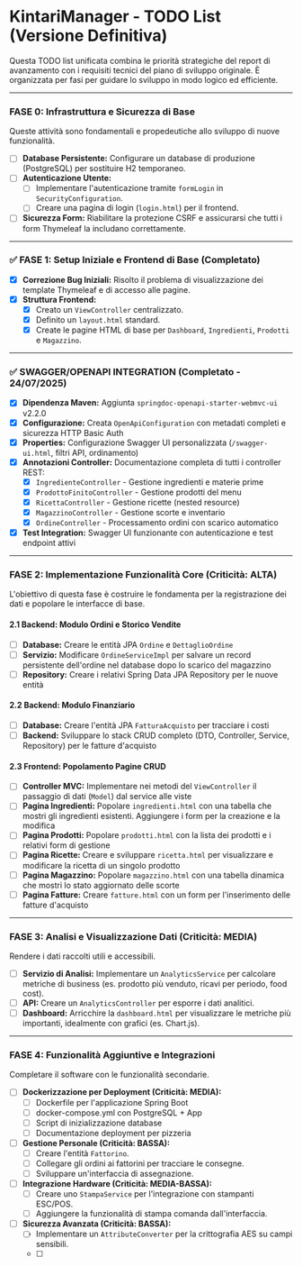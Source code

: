 # KintariManager - TODO List (Versione Definitiva)

Questa TODO list unificata combina le priorità strategiche del report di avanzamento con i requisiti tecnici del piano di sviluppo originale. È organizzata per fasi per guidare lo sviluppo in modo logico ed efficiente.

---

### FASE 0: Infrastruttura e Sicurezza di Base

Queste attività sono fondamentali e propedeutiche allo sviluppo di nuove funzionalità.

- [ ] **Database Persistente:** Configurare un database di produzione (PostgreSQL) per sostituire H2 temporaneo.
- [ ] **Autenticazione Utente:**
    - [ ] Implementare l'autenticazione tramite `formLogin` in `SecurityConfiguration`.
    - [ ] Creare una pagina di login (`login.html`) per il frontend.
- [ ] **Sicurezza Form:** Riabilitare la protezione CSRF e assicurarsi che tutti i form Thymeleaf la includano correttamente.

---

### ✅ FASE 1: Setup Iniziale e Frontend di Base (Completato)

- [x] **Correzione Bug Iniziali:** Risolto il problema di visualizzazione dei template Thymeleaf e di accesso alle pagine.
- [x] **Struttura Frontend:**
    - [x] Creato un `ViewController` centralizzato.
    - [x] Definito un `layout.html` standard.
    - [x] Create le pagine HTML di base per `Dashboard`, `Ingredienti`, `Prodotti` e `Magazzino`.

---

### ✅ SWAGGER/OPENAPI INTEGRATION (Completato - 24/07/2025)

- [x] **Dipendenza Maven:** Aggiunta `springdoc-openapi-starter-webmvc-ui` v2.2.0
- [x] **Configurazione:** Creata `OpenApiConfiguration` con metadati completi e sicurezza HTTP Basic Auth
- [x] **Properties:** Configurazione Swagger UI personalizzata (`/swagger-ui.html`, filtri API, ordinamento)
- [x] **Annotazioni Controller:** Documentazione completa di tutti i controller REST:
    - [x] `IngredienteController` - Gestione ingredienti e materie prime
    - [x] `ProdottoFinitoController` - Gestione prodotti del menu
    - [x] `RicettaController` - Gestione ricette (nested resource)
    - [x] `MagazzinoController` - Gestione scorte e inventario
    - [x] `OrdineController` - Processamento ordini con scarico automatico
- [x] **Test Integration:** Swagger UI funzionante con autenticazione e test endpoint attivi

---

### FASE 2: Implementazione Funzionalità Core (Criticità: ALTA)

L'obiettivo di questa fase è costruire le fondamenta per la registrazione dei dati e popolare le interfacce di base.

#### 2.1 Backend: Modulo Ordini e Storico Vendite
* [ ] **Database:** Creare le entità JPA `Ordine` e `DettaglioOrdine`
* [ ] **Servizio:** Modificare `OrdineServiceImpl` per salvare un record persistente dell'ordine nel database dopo lo scarico del magazzino
* [ ] **Repository:** Creare i relativi Spring Data JPA Repository per le nuove entità

#### 2.2 Backend: Modulo Finanziario
* [ ] **Database:** Creare l'entità JPA `FatturaAcquisto` per tracciare i costi
* [ ] **Backend:** Sviluppare lo stack CRUD completo (DTO, Controller, Service, Repository) per le fatture d'acquisto

#### 2.3 Frontend: Popolamento Pagine CRUD
* [ ] **Controller MVC:** Implementare nei metodi del `ViewController` il passaggio di dati (`Model`) dal service alle viste
* [ ] **Pagina Ingredienti:** Popolare `ingredienti.html` con una tabella che mostri gli ingredienti esistenti. Aggiungere i form per la creazione e la modifica
* [ ] **Pagina Prodotti:** Popolare `prodotti.html` con la lista dei prodotti e i relativi form di gestione
* [ ] **Pagina Ricette:** Creare e sviluppare `ricetta.html` per visualizzare e modificare la ricetta di un singolo prodotto
* [ ] **Pagina Magazzino:** Popolare `magazzino.html` con una tabella dinamica che mostri lo stato aggiornato delle scorte
* [ ] **Pagina Fatture:** Creare `fatture.html` con un form per l'inserimento delle fatture d'acquisto

---

### FASE 3: Analisi e Visualizzazione Dati (Criticità: MEDIA)

Rendere i dati raccolti utili e accessibili.

* [ ] **Servizio di Analisi:** Implementare un `AnalyticsService` per calcolare metriche di business (es. prodotto più venduto, ricavi per periodo, food cost).
* [ ] **API:** Creare un `AnalyticsController` per esporre i dati analitici.
* [ ] **Dashboard:** Arricchire la `dashboard.html` per visualizzare le metriche più importanti, idealmente con grafici (es. Chart.js).

---

### FASE 4: Funzionalità Aggiuntive e Integrazioni

Completare il software con le funzionalità secondarie.
* [ ] **Dockerizzazione per Deployment (Criticità: MEDIA):**
    * [ ] Dockerfile per l'applicazione Spring Boot
    * [ ] docker-compose.yml con PostgreSQL + App
    * [ ] Script di inizializzazione database
    * [ ] Documentazione deployment per pizzeria

* [ ] **Gestione Personale (Criticità: BASSA):**
    * [ ] Creare l'entità `Fattorino`.
    * [ ] Collegare gli ordini ai fattorini per tracciare le consegne.
    * [ ] Sviluppare un'interfaccia di assegnazione.
* [ ] **Integrazione Hardware (Criticità: MEDIA-BASSA):**
    * [ ] Creare uno `StampaService` per l'integrazione con stampanti ESC/POS.
    * [ ] Aggiungere la funzionalità di stampa comanda dall'interfaccia.
* [ ] **Sicurezza Avanzata (Criticità: BASSA):**
    * [ ] Implementare un `AttributeConverter` per la crittografia AES su campi sensibili.
    * [ ]
    